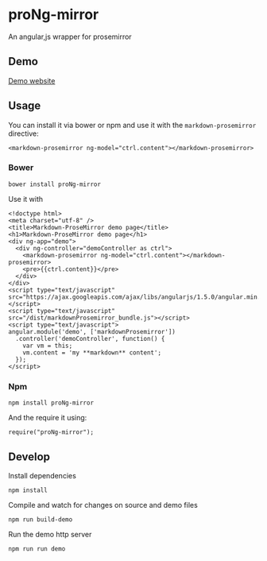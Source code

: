 # proNg-mirror
An angular,js wrapper for prosemirror 

## Demo

[Demo website](http://deltatre-webplu.github.io/proNg-mirror/)

## Usage

You can install it via bower or npm and use it with the `markdown-prosemirror` directive:

    <markdown-prosemirror ng-model="ctrl.content"></markdown-prosemirror>

### Bower

    bower install proNg-mirror
    
Use it with

    <!doctype html>
    <meta charset="utf-8" />
    <title>Markdown-ProseMirror demo page</title>
    <h1>Markdown-ProseMirror demo page</h1>
    <div ng-app="demo">
      <div ng-controller="demoController as ctrl">
        <markdown-prosemirror ng-model="ctrl.content"></markdown-prosemirror>
        <pre>{{ctrl.content}}</pre>
      </div>
    </div>
    <script type="text/javascript" src="https://ajax.googleapis.com/ajax/libs/angularjs/1.5.0/angular.min.js"></script>
    <script type="text/javascript" src="/dist/markdownProsemirror_bundle.js"></script>
    <script type="text/javascript">
    angular.module('demo', ['markdownProsemirror'])
      .controller('demoController', function() {
        var vm = this;
        vm.content = 'my **markdown** content';
      });
    </script>

### Npm

    npm install proNg-mirror
    
And the require it using:

    require("proNg-mirror");


## Develop

Install dependencies

    npm install
  
Compile and watch for changes on source and demo files

    npm run build-demo
  
Run the demo http server

    npm run run demo
  
